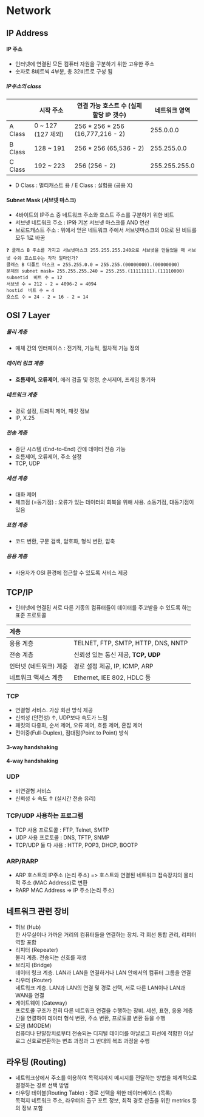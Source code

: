 # Network

## IP Address
#### IP 주소
- 인터넷에 연결된 모든 컴퓨터 자원을 구분하기 위한 고유한 주소
- 숫자로 8비트씩 4부분, 총 32비트로 구성 됨
##### IP주소의 class
|         | 시작 주소          | 연결 가능 호스트 수 (실제 할당 IP 갯수) | 네트워크 영역 |
| ------- | ------------------ | --------------------------------------- | ------------- |
| A Class | 0 ~ 127 (127 제외) | 256 * 256 * 256 (16,777,216 - 2)        | 255.0.0.0     |
| B Class | 128 ~ 191          | 256 * 256 (65,536 - 2)                  | 255.255.0.0   |
| C Class | 192 ~ 223          | 256 (256 - 2)                           | 255.255.255.0 |
- D Class : 멀티캐스트 용 / E Class : 실험용 (공용 X)

#### Subnet Mask (서브넷 마스크)
- 4바이트의 IP주소 중 네트워크 주소와 호스트 주소를 구분하기 위한 비트
- 서브넷 네트워크 주소 : IP와 기본 서브넷 마스크를 AND 연산
- 브로드캐스트 주소 : 위에서 얻은 네트워크 주에서 서브넷마스크의 0으로 된 비트를 모두 1로 바꿈
```
❓ 클래스 B 주소를 가지고 서브넷마스크 255.255.255.240으로 서브넷을 만들었을 때 서브넷 수와 호스트수는 각각 얼마인가?
클래스 B 디폴트 마스크 = 255.255.0.0 = 255.255.(00000000).(00000000)
문제의 subnet mask= 255.255.255.240 = 255.255.(11111111).(11110000)
subnetid  비트 수 = 12
서브넷 수 = 212 - 2 = 4096-2 = 4094
hostid  비트 수 = 4
호스트 수 = 24 - 2 = 16 - 2 = 14
```

## OSI 7 Layer
##### 물리 계층
- 매체 간의 인터페이스 : 전기적, 기능적, 절차적 기능 정의
##### 데이터 링크 계층
- **흐름제어, 오류제어**, 에러 검출 및 정정, 순서제어, 프레임 동기화
##### 네트워크 계층
- 경로 설정, 트래픽 제어, 패킷 정보
- IP, X.25
##### 전송 계층
- 종단 시스템 (End-to-End) 간에 데이터 전송 가능
- 흐름제어, 오류제어, 주소 설정
- TCP, UDP
##### 세션 계층
- 대화 제어
- 체크점 (=동기점) : 오류가 있는 데이터의 회복을 위해 사용. 소동기점, 대동기점이 있음
##### 표현 계층
- 코드 변환, 구문 검색, 암호화, 형식 변환, 압축
##### 응용 계층
- 사용자가 OSI 환경에 접근할 수 있도록 서비스 제공

## TCP/IP
- 인터넷에 연결된 서로 다른 기종의 컴퓨터들이 데이터를 주고받을 수 있도록 하는 표준 프로토콜

| 계층                   |                                     |
| :--------------------- | ----------------------------------- |
| 응용 계층              | TELNET, FTP, SMTP, HTTP, DNS, NNTP  |
| 전송 계층              | 신뢰성 있는 통신 제공, **TCP, UDP** |
| 인터넷 (네트워크) 계층 | 경로 설정 제공, IP, ICMP, ARP       |
| 네트워크 액세스 계층   | Ethernet, IEE 802, HDLC 등          |
### TCP
- 연결형 서비스. 가상 회선 방식 제공
- 신뢰성 (안전성) ↑, UDP보다 속도가 느림
- 패킷의 다중화, 순서 제어, 오류 제어, 흐름 제어, 혼잡 제어
- 전이중(Full-Duplex), 점대점(Point to Point) 방식
#### 3-way handshaking
#### 4-way handshaking
### UDP
- 비연결형 서비스
- 신뢰성 ↓ 속도 ↑ (실시간 전송 유리)
### TCP/UDP 사용하는 프로그램
- TCP 사용 프로토콜 : FTP, Telnet, SMTP
- UDP 사용 프로토콜 : DNS, TFTP, SNMP
- TCP/UDP 둘 다 사용 : HTTP, POP3, DHCP, BOOTP
### ARP/RARP
- ARP
  호스트의 IP주소 (논리 주소) => 호스트와 연결된 네트워크 접속장치의 물리적 주소 (MAC Address)로 변환
- RARP
  MAC Address => IP 주소(논리 주소)

## 네트워크 관련 장비
- 허브 (Hub)  
  한 사무실이나 가까운 거리의 컴퓨터들을 연결하는 장치. 각 회선 통합 관리, 리피터 역할 포함
- 리피터 (Repeater)  
  물리 계층. 전송되는 신호를 재생
- 브리지 (Bridge)  
  데이터 링크 계층. LAN과 LAN을 연결하거나 LAN 안에서의 컴퓨터 그룹을 연결
- 라우터 (Router)  
  네트워크 계층. LAN과 LAN의 연결 및 경로 선택, 서로 다른 LAN이나 LAN과 WAN을 연결
- 게이트웨이 (Gateway)  
  프로토콜 구조가 전혀 다른 네트워크 연결을 수행하는 장비. 세션, 표현, 응용 계층 간을 연결하여 데이터 형식 변환, 주소 변환, 프로토콜 변환 등을 수행
- 모뎀 (MODEM)  
  컴퓨터나 단말장치로부터 전송되는 디지털 데이터를 아날로그 회선에 적합한 아날로그 신호로변환하는 변조 과정과 그 반대의 복조 과정을 수행

## 라우팅 (Routing)
- 네트워크상에서 주소를 이용하여 목적지까지 메시지를 전달하는 방법을 체계적으로 결정하는 경로 선택 방법
- 라우팅 테이블(Routing Table) : 경로 선택을 위한 데이터베이스 (목록)  
  목적지 네트워크 주소, 라우터의 출구 포트 정보, 최적 경로 산출을 위한 metrics 등의 정보 포함
